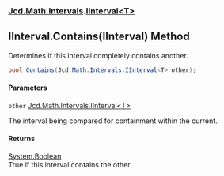 ### [Jcd.Math.Intervals](Jcd.Math.Intervals.md 'Jcd.Math.Intervals').[IInterval&lt;T&gt;](Jcd.Math.Intervals.IInterval_T_.md 'Jcd.Math.Intervals.IInterval<T>')

## IInterval<T>.Contains(IInterval<T>) Method

Determines if this interval completely contains another.

```csharp
bool Contains(Jcd.Math.Intervals.IInterval<T> other);
```
#### Parameters

<a name='Jcd.Math.Intervals.IInterval_T_.Contains(Jcd.Math.Intervals.IInterval_T_).other'></a>

`other` [Jcd.Math.Intervals.IInterval&lt;](Jcd.Math.Intervals.IInterval_T_.md 'Jcd.Math.Intervals.IInterval<T>')[T](Jcd.Math.Intervals.IInterval_T_.md#Jcd.Math.Intervals.IInterval_T_.T 'Jcd.Math.Intervals.IInterval<T>.T')[&gt;](Jcd.Math.Intervals.IInterval_T_.md 'Jcd.Math.Intervals.IInterval<T>')

The interval being compared for containment within the current.

#### Returns
[System.Boolean](https://docs.microsoft.com/en-us/dotnet/api/System.Boolean 'System.Boolean')  
True if this interval contains the other.